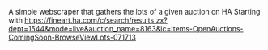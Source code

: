 A simple webscraper that gathers the lots of a given auction on HA
Starting with https://fineart.ha.com/c/search/results.zx?dept=1544&mode=live&auction_name=8163&ic=Items-OpenAuctions-ComingSoon-BrowseViewLots-071713